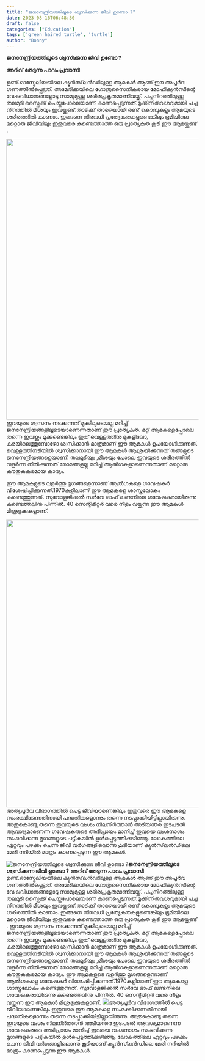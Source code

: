 ```yaml
---
title: "ജനനേന്ദ്രിയത്തിലൂടെ ശ്വസിക്കുന്ന ജീവി ഉണ്ടോ ?"
date: 2023-08-16T06:48:30
draft: false
categories: ["Education"]
tags: ['green haired turtle', 'turtle']
author: "Bonny"
---
```


<strong>ജനനേന്ദ്രിയത്തിലൂടെ ശ്വസിക്കുന്ന ജീവി ഉണ്ടോ ?</strong>

<strong>അറിവ് തേടുന്ന പാവം പ്രവാസി</strong>

ഉണ്ട്.ഓസ്ട്രേലിയയിലെ ക്യൂൻസ്‌ലൻഡിലുള്ള ആമകൾ ആണ് ഈ അപൂർവ ഗണത്തിൽപ്പെട്ടത്. അമേരിക്കയിലെ ഗോത്രസൈനികരായ മോഹിക്യന്‍സിന്റെ വേഷവിധാനങ്ങളോടു സാമ്യമുള്ള ശരീരപ്രകൃതമാണിവയ്ക്ക്. പച്ചനിറത്തിലുള്ള തലമുടി സ്പൈക്ക് ചെയ്തപോലെയാണ് കാണപ്പെടുന്നത്.മൂക്കിനിരുവശവുമായി പച്ച നിറത്തില്‍ മീശയും ഇവയ്ക്കുണ്ട്.താടിക്ക് താഴെയായി രണ്ട് കൊമ്പുകളും ആമയുടെ ശരീരത്തില്‍ കാണാം. ഇങ്ങനെ നിരവധി പ്രത്യേകതകളുണ്ടെങ്കിലും ഭൂമിയിലെ മറ്റൊരു ജീവിയിലും ഇതുവരെ കണ്ടെത്താത്ത ഒരു പ്രത്യേകത കൂടി ഈ ആമയ്ക്കുണ്ട് .

<a href="http://13.232.38.164/wp-content/uploads/2023/08/fwfwgggg-2.jpg"><img class="alignnone size-full wp-image-407883" src="http://13.232.38.164/wp-content/uploads/2023/08/fwfwgggg-2.jpg" alt="" width="714" height="735" /></a>ഇവയുടെ ശ്വസനം നടക്കുന്നത് മൂക്കിലൂടെയല്ല മറിച്ച് ജനനേന്ദ്രിയങ്ങളിലൂടെയാണെന്നതാണ് ഈ പ്രത്യേകത. മറ്റ് ആമകളെപ്പോലെ തന്നെ ഇവയ്ക്കും മൂക്കുണ്ടെങ്കിലും ഇത് വെള്ളത്തിനു മുകളിലോ, കരയിലെത്തുമ്പോഴോ ശ്വസിക്കാന്‍ മാത്രമാണ് ഈ ആമകള്‍ ഉപയോഗിക്കുന്നത്. വെള്ളത്തിനടിയില്‍ ശ്വസിക്കാനായി ഈ ആമകള്‍ ആശ്രയിക്കുന്നത് തങ്ങളുടെ ജനനേന്ദ്രിയങ്ങളെയാണ്. തലമുടിയും ,മീശയും പോലെ ഇവയുടെ ശരീരത്തിൽ വളര്‍ന്നു നില്‍ക്കുന്നത് രോമങ്ങളല്ല മറിച്ച് ആല്‍ഗകളാണെന്നതാണ് മറ്റൊരു കൗതുകകരമായ കാര്യം.

ഈ ആമകളുടെ വളര്‍ത്തു മൃഗങ്ങളെന്നാണ് ആല്‍ഗകളെ ഗവേഷകര്‍ വിശേഷിപ്പിക്കുന്നത്.1970കളിലാണ് ഈ ആമകളെ ശാസ്ത്രലോകം കണ്ടെത്തുന്നത്. സുവോളജിക്കല്‍ സര്‍വേ ഓഫ് ലണ്ടനിലെ ഗവേഷകരായിരുന്നു കണ്ടെത്തലിനു പിന്നില്‍. 40 സെന്റിമീറ്റര്‍ വരെ നീളം വയ്ക്കുന്ന ഈ ആമകള്‍ മിശ്രഭുക്കുകളാണ്.

<a href="http://13.232.38.164/wp-content/uploads/2023/08/dqfffff.jpg"><img class="size-full wp-image-407884 aligncenter" src="http://13.232.38.164/wp-content/uploads/2023/08/dqfffff.jpg" alt="" width="1000" height="753" /></a>അത്യപൂർവ വിഭാഗത്തില്‍ പെട്ട ജീവിയാണെങ്കിലും ഇതുവരെ ഈ ആമകളെ സംരക്ഷിക്കുന്നതിനായി പദ്ധതികളൊന്നും തന്നെ നടപ്പാക്കിയിട്ടില്ലായിരുന്നു. അതുകൊണ്ടു തന്നെ ഇവയുടെ വംശം നിലനിര്‍ത്താന്‍ അടിയന്തര ഇടപടല്‍ ആവശ്യമാണെന്ന ഗവേഷകരുടെ അഭിപ്രായം മാനിച്ച് ഇവയെ വംശനാശം സംഭവിക്കുന്ന മൃഗങ്ങളുടെ പട്ടികയിൽ ഉൾപ്പെടുത്തിക്കഴിഞ്ഞു. ലോകത്തിലെ ഏറ്റവും പഴക്കം ചെന്ന ജീവി വർഗങ്ങളിലൊന്നു കൂടിയാണ് ക്യൂൻസ്‌ലൻഡിലെ മേരി നദിയില്‍ മാത്രം കാണപ്പെടുന്ന ഈ ആമകള്‍.


![ജനനേന്ദ്രിയത്തിലൂടെ ശ്വസിക്കുന്ന ജീവി ഉണ്ടോ ?](http://13.232.38.164/wp-content/uploads/2023/08/fwfwgggg-2.jpg)**ജനനേന്ദ്രിയത്തിലൂടെ ശ്വസിക്കുന്ന ജീവി ഉണ്ടോ ?** **അറിവ് തേടുന്ന പാവം പ്രവാസി** ഉണ്ട്.ഓസ്ട്രേലിയയിലെ ക്യൂൻസ്‌ലൻഡിലുള്ള ആമകൾ ആണ് ഈ അപൂർവ ഗണത്തിൽപ്പെട്ടത്. അമേരിക്കയിലെ ഗോത്രസൈനികരായ മോഹിക്യന്‍സിന്റെ വേഷവിധാനങ്ങളോടു സാമ്യമുള്ള ശരീരപ്രകൃതമാണിവയ്ക്ക്. പച്ചനിറത്തിലുള്ള തലമുടി സ്പൈക്ക് ചെയ്തപോലെയാണ് കാണപ്പെടുന്നത്.മൂക്കിനിരുവശവുമായി പച്ച നിറത്തില്‍ മീശയും ഇവയ്ക്കുണ്ട്.താടിക്ക് താഴെയായി രണ്ട് കൊമ്പുകളും ആമയുടെ ശരീരത്തില്‍ കാണാം. ഇങ്ങനെ നിരവധി പ്രത്യേകതകളുണ്ടെങ്കിലും ഭൂമിയിലെ മറ്റൊരു ജീവിയിലും ഇതുവരെ കണ്ടെത്താത്ത ഒരു പ്രത്യേകത കൂടി ഈ ആമയ്ക്കുണ്ട് . [](http://13.232.38.164/wp-content/uploads/2023/08/fwfwgggg-2.jpg)ഇവയുടെ ശ്വസനം നടക്കുന്നത് മൂക്കിലൂടെയല്ല മറിച്ച് ജനനേന്ദ്രിയങ്ങളിലൂടെയാണെന്നതാണ് ഈ പ്രത്യേകത. മറ്റ് ആമകളെപ്പോലെ തന്നെ ഇവയ്ക്കും മൂക്കുണ്ടെങ്കിലും ഇത് വെള്ളത്തിനു മുകളിലോ, കരയിലെത്തുമ്പോഴോ ശ്വസിക്കാന്‍ മാത്രമാണ് ഈ ആമകള്‍ ഉപയോഗിക്കുന്നത്. വെള്ളത്തിനടിയില്‍ ശ്വസിക്കാനായി ഈ ആമകള്‍ ആശ്രയിക്കുന്നത് തങ്ങളുടെ ജനനേന്ദ്രിയങ്ങളെയാണ്. തലമുടിയും ,മീശയും പോലെ ഇവയുടെ ശരീരത്തിൽ വളര്‍ന്നു നില്‍ക്കുന്നത് രോമങ്ങളല്ല മറിച്ച് ആല്‍ഗകളാണെന്നതാണ് മറ്റൊരു കൗതുകകരമായ കാര്യം. ഈ ആമകളുടെ വളര്‍ത്തു മൃഗങ്ങളെന്നാണ് ആല്‍ഗകളെ ഗവേഷകര്‍ വിശേഷിപ്പിക്കുന്നത്.1970കളിലാണ് ഈ ആമകളെ ശാസ്ത്രലോകം കണ്ടെത്തുന്നത്. സുവോളജിക്കല്‍ സര്‍വേ ഓഫ് ലണ്ടനിലെ ഗവേഷകരായിരുന്നു കണ്ടെത്തലിനു പിന്നില്‍. 40 സെന്റിമീറ്റര്‍ വരെ നീളം വയ്ക്കുന്ന ഈ ആമകള്‍ മിശ്രഭുക്കുകളാണ്. [![](http://13.232.38.164/wp-content/uploads/2023/08/dqfffff.jpg)](http://13.232.38.164/wp-content/uploads/2023/08/dqfffff.jpg)അത്യപൂർവ വിഭാഗത്തില്‍ പെട്ട ജീവിയാണെങ്കിലും ഇതുവരെ ഈ ആമകളെ സംരക്ഷിക്കുന്നതിനായി പദ്ധതികളൊന്നും തന്നെ നടപ്പാക്കിയിട്ടില്ലായിരുന്നു. അതുകൊണ്ടു തന്നെ ഇവയുടെ വംശം നിലനിര്‍ത്താന്‍ അടിയന്തര ഇടപടല്‍ ആവശ്യമാണെന്ന ഗവേഷകരുടെ അഭിപ്രായം മാനിച്ച് ഇവയെ വംശനാശം സംഭവിക്കുന്ന മൃഗങ്ങളുടെ പട്ടികയിൽ ഉൾപ്പെടുത്തിക്കഴിഞ്ഞു. ലോകത്തിലെ ഏറ്റവും പഴക്കം ചെന്ന ജീവി വർഗങ്ങളിലൊന്നു കൂടിയാണ് ക്യൂൻസ്‌ലൻഡിലെ മേരി നദിയില്‍ മാത്രം കാണപ്പെടുന്ന ഈ ആമകള്‍.
